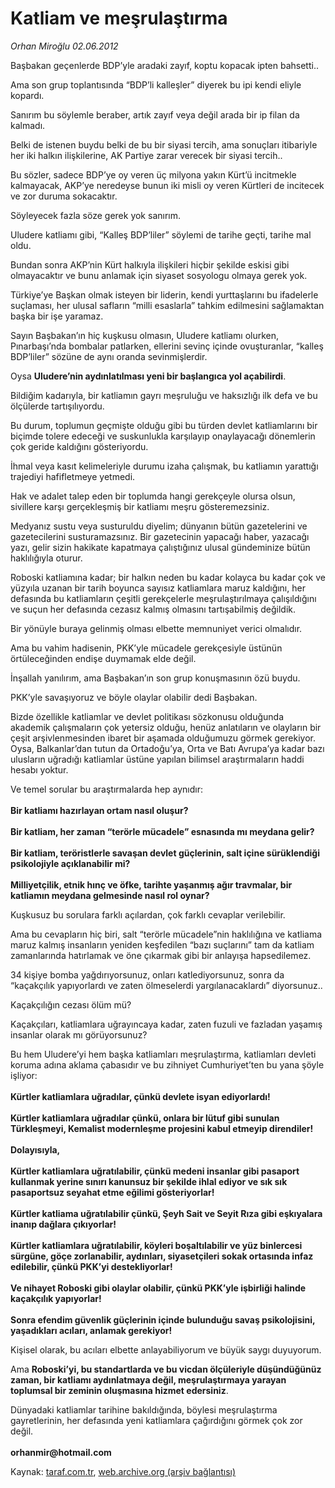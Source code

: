 # Katliam ve meşrulaştırma

*Orhan Miroğlu 02.06.2012*

<div class="yazi"><p>Başbakan geçenlerde BDP’yle aradaki zayıf, koptu kopacak ipten bahsetti.. </p>
<p>Ama son grup toplantısında “BDP’li kalleşler” diyerek bu ipi kendi eliyle kopardı.</p>
<p>Sanırım bu söylemle beraber, artık zayıf veya değil arada bir ip filan da kalmadı.</p>
<p>Belki de istenen buydu belki de bu bir siyasi tercih, ama sonuçları itibariyle her iki halkın ilişkilerine, AK Partiye zarar verecek bir siyasi tercih..</p>
<p>Bu sözler, sadece BDP’ye oy veren üç milyona yakın Kürt’ü incitmekle kalmayacak, AKP’ye neredeyse bunun iki misli oy veren Kürtleri de incitecek ve zor duruma sokacaktır.</p>
<p>Söyleyecek fazla söze gerek yok sanırım.</p>
<p>Uludere katliamı gibi, “Kalleş BDP’liler” söylemi de tarihe geçti, tarihe mal oldu. </p>
<p>Bundan sonra AKP’nin Kürt halkıyla ilişkileri hiçbir şekilde eskisi gibi olmayacaktır ve bunu anlamak için siyaset sosyologu olmaya gerek yok. </p>
<p>Türkiye’ye Başkan olmak isteyen bir liderin, kendi yurttaşlarını bu ifadelerle suçlaması, her ulusal safların “milli esaslarla” tahkim edilmesini sağlamaktan başka bir işe yaramaz.</p>
<p>Sayın Başbakan’ın hiç kuşkusu olmasın, Uludere katliamı olurken, Pınarbaşı’nda bombalar patlarken, ellerini sevinç içinde ovuşturanlar, “kalleş BDP’liler” sözüne de aynı oranda sevinmişlerdir.</p>
<p>Oysa <b>Uludere’nin aydınlatılması yeni bir başlangıca yol açabilirdi</b>.</p>
<p>Bildiğim kadarıyla, bir katliamın gayrı meşruluğu ve haksızlığı ilk defa ve bu ölçülerde tartışılıyordu.</p>
<p>Bu durum, toplumun geçmişte olduğu gibi bu türden devlet katliamlarını bir biçimde tolere edeceği ve suskunlukla karşılayıp onaylayacağı dönemlerin çok geride kaldığını gösteriyordu.</p>
<p>İhmal veya kasıt kelimeleriyle durumu izaha çalışmak, bu katliamın yarattığı trajediyi hafifletmeye yetmedi.</p>
<p>Hak ve adalet talep eden bir toplumda hangi gerekçeyle olursa olsun, sivillere karşı gerçekleşmiş bir katliamı meşru gösteremezsiniz.</p>
<p>Medyanız sustu veya susturuldu diyelim; dünyanın bütün gazetelerini ve gazetecilerini susturamazsınız. Bir gazetecinin yapacağı haber, yazacağı yazı, gelir sizin hakikate kapatmaya çalıştığınız ulusal gündeminize bütün haklılığıyla oturur. </p>
<p>Roboski katliamına kadar; bir halkın neden bu kadar kolayca bu kadar çok ve yüzyıla uzanan bir tarih boyunca sayısız katliamlara maruz kaldığını, her defasında bu katliamların çeşitli gerekçelerle meşrulaştırılmaya çalışıldığını ve suçun her defasında cezasız kalmış olmasını tartışabilmiş değildik.</p>
<p>Bir yönüyle buraya gelinmiş olması elbette memnuniyet verici olmalıdır.</p>
<p>Ama bu vahim hadisenin, PKK’yle mücadele gerekçesiyle üstünün örtüleceğinden endişe duymamak elde değil.</p>
<p>İnşallah yanılırım, ama Başbakan’ın son grup konuşmasının özü buydu.</p>
<p>PKK’yle savaşıyoruz ve böyle olaylar olabilir dedi Başbakan.</p>
<p>Bizde özellikle katliamlar ve devlet politikası sözkonusu olduğunda akademik çalışmaların çok yetersiz olduğu, henüz anlatıların ve olayların bir çeşit arşivlenmesinden ibaret bir aşamada olduğumuzu görmek gerekiyor. Oysa, Balkanlar’dan tutun da Ortadoğu’ya, Orta ve Batı Avrupa’ya kadar bazı ulusların uğradığı katliamlar üstüne yapılan bilimsel araştırmaların haddi hesabı yoktur.</p>
<p>Ve temel sorular bu araştırmalarda hep aynıdır:<br/><br/><b>Bir katliamı hazırlayan ortam nasıl oluşur?<br/><br/></b><b>Bir katliam, her zaman “terörle mücadele” esnasında mı meydana gelir?<br/><br/></b><b>Bir katliam, teröristlerle savaşan devlet güçlerinin, salt içine sürüklendiği psikolojiyle açıklanabilir mi?<br/><br/></b><b>Milliyetçilik, etnik hınç ve öfke, tarihte yaşanmış ağır travmalar, bir katliamın meydana gelmesinde nasıl rol oynar?</b></p>
<p>Kuşkusuz bu sorulara farklı açılardan, çok farklı cevaplar verilebilir.</p>
<p>Ama bu cevapların hiç biri, salt “terörle mücadele”nin haklılığına ve katliama maruz kalmış insanların yeniden keşfedilen “bazı suçlarını” tam da katliam zamanlarında hatırlamak ve öne çıkarmak gibi bir anlayışa hapsedilemez.</p>
<p>34 kişiye bomba yağdırıyorsunuz, onları katlediyorsunuz, sonra da “kaçakçılık yapıyorlardı ve zaten ölmeselerdi yargılanacaklardı” diyorsunuz..</p>
<p>Kaçakçılığın cezası ölüm mü?</p>
<p>Kaçakçıları, katliamlara uğrayıncaya kadar, zaten fuzuli ve fazladan yaşamış insanlar olarak mı görüyorsunuz?</p>
<p>Bu hem Uludere’yi hem başka katliamları meşrulaştırma, katliamları devleti koruma adına aklama çabasıdır ve bu zihniyet Cumhuriyet’ten bu yana şöyle işliyor:<br/><br/><b>Kürtler katliamlara uğradılar, çünkü devlete isyan ediyorlardı!<br/><br/></b><b>Kürtler katliamlara uğradılar çünkü, onlara bir lütuf gibi sunulan Türkleşmeyi, Kemalist modernleşme projesini kabul etmeyip direndiler!<br/><br/></b><b>Dolayısıyla,<br/><br/></b><b>Kürtler katliamlara uğratılabilir, çünkü medeni insanlar gibi pasaport kullanmak yerine sınırı kanunsuz bir şekilde ihlal ediyor ve sık sık pasaportsuz seyahat etme eğilimi gösteriyorlar!<br/><br/></b><b>Kürtler katliama uğratılabilir çünkü, Şeyh Sait ve Seyit Rıza gibi eşkıyalara inanıp dağlara çıkıyorlar!<br/><br/></b><b>Kürtler katliamlara uğratılabilir, köyleri boşaltılabilir ve yüz binlercesi sürgüne, göçe zorlanabilir, aydınları, siyasetçileri sokak ortasında infaz edilebilir, çünkü PKK’yi destekliyorlar!<br/><br/></b><b>Ve nihayet Roboski gibi olaylar olabilir, çünkü PKK’yle işbirliği halinde kaçakçılık yapıyorlar!<br/><br/></b><b>Sonra efendim güvenlik güçlerinin içinde bulunduğu savaş psikolojisini, yaşadıkları acıları, anlamak gerekiyor!</b></p>
<p>Kişisel olarak, bu acıları elbette anlayabiliyorum ve büyük saygı duyuyorum. </p>
<p>Ama <b>Roboski’yi, bu standartlarda ve bu vicdan ölçüleriyle düşündüğünüz zaman, bir katliamı aydınlatmaya değil, meşrulaştırmaya yarayan toplumsal bir zeminin oluşmasına hizmet edersiniz</b>.</p>
<p>Dünyadaki katliamlar tarihine bakıldığında, böylesi meşrulaştırma gayretlerinin, her defasında yeni katliamlara çağırdığını görmek çok zor değil.<br/><br/><b>orhanmir@hotmail.com</b></p>
</div>

Kaynak: [taraf.com.tr](http://www.taraf.com.tr/orhan-miroglu/makale-katliam-ve-mesrulastirma.htm), [web.archive.org (arşiv bağlantısı)](http://web.archive.org/web/20130722031142/http://www.taraf.com.tr/orhan-miroglu/makale-katliam-ve-mesrulastirma.htm)
